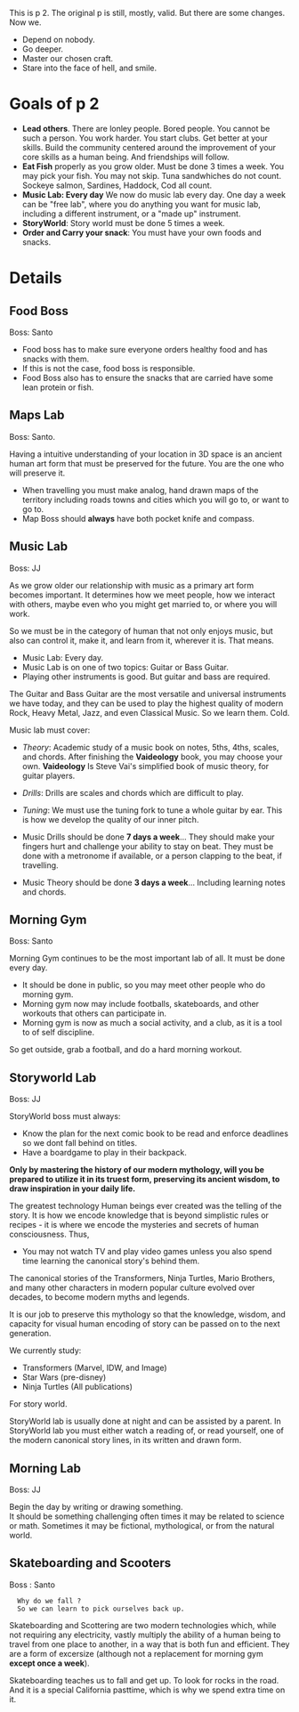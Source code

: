 This is p 2.
The original p is still, mostly, valid. 
But there are some changes.
Now we.
- Depend on nobody.
- Go deeper.
- Master our chosen craft.
- Stare into the face of hell, and smile.

# Goals of p 2

- **Lead others**.  There are lonley people.  Bored people.  You cannot be such a person.  You work harder.  You start clubs.  Get better at your skills.  Build the community centered around the improvement of your core skills as a human being.  And friendships will follow.
- **Eat Fish** properly as you grow older.  Must be done 3 times a week.  You may pick your fish.  You may not skip.  Tuna sandwhiches do not count.  Sockeye salmon, Sardines, Haddock, Cod all count.
- **Music Lab: Every day** We now do music lab every day.  One day a week can be "free lab", where you do anything you want for music lab, including a different instrument, or a "made up" instrument.
- **StoryWorld**: Story world must be done 5 times a week.
- **Order and Carry your snack**: You must have your own foods and snacks.

# Details

## Food Boss

Boss: Santo
- Food boss has to make sure everyone orders healthy food and has snacks with them.
- If this is not the case, food boss is responsible.
- Food Boss also has to ensure the snacks that are carried have some lean protein or fish.

## Maps Lab

Boss: Santo.

Having a intuitive understanding of your location in 3D space is an ancient human art form that must be preserved for the future.  You are the one who will preserve it.

- When travelling you must make analog, hand drawn maps of the territory including roads
towns and cities which you will go to, or want to go to.
- Map Boss should **always** have both pocket knife and compass.

## Music Lab

Boss: JJ

As we grow older our relationship with music as a primary art form
becomes important.  It determines how we meet people, how we interact
with others, maybe even who you might get married to, or where you will work.

So we must be in the category of human that not only enjoys music, but also
can control it, make it, and learn from it, wherever it is.  That means.

- Music Lab: Every day.
- Music Lab is on one of two topics: Guitar or Bass Guitar.
- Playing other instruments is good.  But guitar and bass are required.

The Guitar and Bass Guitar are the most versatile and universal instruments we have today, and they can be used to play the highest quality of modern Rock, Heavy Metal, Jazz, and even Classical Music.  So we learn them.  Cold.

Music lab must cover:
- *Theory*: Academic study of a music book on notes, 5ths,  4ths, scales, and chords.  After finishing the **Vaideology** book, you may choose your own.  **Vaideology** Is Steve Vai's simplified book of music theory, for guitar players.
- *Drills*: Drills are scales and chords which are difficult to play.
- *Tuning*: We must use the tuning fork to tune a whole guitar by ear.  This is how
we develop the quality of our inner pitch.

- Music Drills should be done **7 days a week**... They should make your fingers hurt and challenge your ability to stay on beat.  They must be done with a metronome if available, or a person clapping to the beat, if travelling. 
- Music Theory should be done **3 days a week**... Including learning notes and chords.

## Morning Gym

Boss: Santo

Morning Gym continues to be the most important lab of all.  It must be done every day.
- It should be done in public, so you may meet other people who do morning gym.
- Morning gym now may include footballs, skateboards, and other workouts that others can participate in.
- Morning gym is now as much a social activity, and a club, as it is a tool to of self discipline.

So get outside, grab a football, and do a hard morning workout.

## Storyworld Lab

Boss: JJ

StoryWorld boss must always:
- Know the plan for the next comic book to be read and enforce deadlines so we dont fall behind on titles.
- Have a boardgame to play in their backpack.

**Only by mastering the history of our modern mythology, will you be prepared to utilize it in its truest form, preserving its ancient wisdom, to draw inspiration in your daily life.**

The greatest technology Human beings ever created was the telling of the story.  It is how we encode knowledge that
is beyond simplistic rules or recipes - it is where we encode the mysteries and secrets of human consciousness.
Thus,

- You may not watch TV and play video games unless you also spend time learning the canonical story's behind them.

The canonical stories of the Transformers, Ninja Turtles, Mario Brothers, and many other characters in modern
popular culture evolved over decades, to become modern myths and legends.    

It is our job to preserve this
mythology so that the knowledge, wisdom, and capacity for visual human encoding of story can be passed on to the next generation.

We currently study:

- Transformers (Marvel, IDW, and Image)
- Star Wars (pre-disney)
- Ninja Turtles (All publications)

For story world.  

StoryWorld lab is usually done at night and can be assisted by a parent.  In StoryWorld lab you must
either watch a reading of, or read yourself, one of the modern canonical story lines, in its written and drawn form.

## Morning Lab

Boss: JJ

Begin the day by writing or drawing something.  
It should be something challenging often times it may be related to science or math.
Sometimes it may be fictional, mythological, or from the natural world.

## Skateboarding and Scooters

Boss : Santo

```
  Why do we fall ?
  So we can learn to pick ourselves back up.
```

Skateboarding and Scottering are two modern technologies which, while not requiring any electricity, vastly multiply the ability of a human being to travel from one place to another, in a way that is both fun and efficient.  They are a form of excersize (although not a replacement for morning gym **except once a week**).

Skateboarding teaches us to fall and get up.  To look for rocks in the road.  And it is a special California pasttime, which is why we spend extra time on it.
